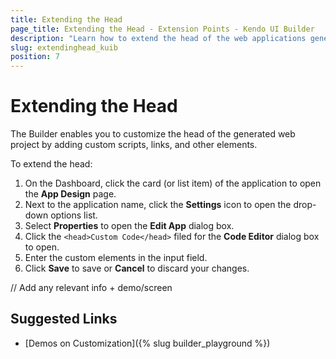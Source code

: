 ```yaml
---
title: Extending the Head
page_title: Extending the Head - Extension Points - Kendo UI Builder
description: "Learn how to extend the head of the web applications generated with the Kendo UI Builder."
slug: extendinghead_kuib
position: 7
---
```


# Extending the Head

The Builder enables you to customize the head of the generated web project by adding custom scripts, links, and other elements.

To extend the head:

1. On the Dashboard, click the card (or list item) of the application to open the **App Design** page.
1. Next to the application name, click the **Settings** icon to open the drop-down options list.
1. Select **Properties** to open the **Edit App** dialog box.
1. Click the `<head>Custom Code</head>` filed for the **Code Editor** dialog box to open.
1. Enter the custom elements in the input field.
1. Click **Save** to save or **Cancel** to discard your changes.

// Add any relevant info + demo/screen

## Suggested Links

* [Demos on Customization]({% slug builder_playground %})
